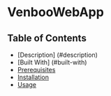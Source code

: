 # VenbooWebApp

## Table of Contents

- [Description] (#description)
- [Built With] (#built-with)
- [Prerequisites](#prerequisite)
- [Installation](#installation)
- [Usage](#usage)

